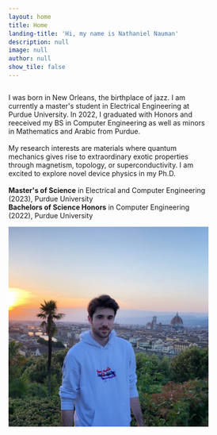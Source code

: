 ```yaml
---
layout: home
title: Home
landing-title: 'Hi, my name is Nathaniel Nauman'
description: null
image: null
author: null
show_tile: false
---
```


<html>
<head>

<meta name="viewport" content="width=device-width, initial-scale=1">
<style>
* {
  box-sizing: border-box;
}

/* Create two unequal columns that floats next to each other */
.column {
  float: left;
  padding: 10px;
  /* height: 300px; Should be removed. Only for demonstration */
}

.left {
  width: 60%;
}

.right {
  width: 40%;
}

/* Clear floats after the columns */
.row:after {
  content: "";
  display: table;
  clear: both;
}
</style>
</head>
<body>

<div class="row">
  <div class="column left">
    <p>I was born in New Orleans, the birthplace of jazz. I am currently a master's student in Electrical Engineering at Purdue University. In 2022, I graduated with Honors and reeceived my BS in Computer Engineering as well as minors in Mathematics and Arabic from Purdue.<br><br>
    My research interests are materials where quantum mechanics gives rise to extraordinary exotic properties through magnetism, topology, or superconductivity. I am excited to explore novel device physics in my Ph.D.<br><br>
    <b>Master's of Science</b> in Electrical and Computer Engineering (2023), Purdue University<br>
    <b>Bachelors of Science Honors</b> in Computer Engineering (2022), Purdue University</p>
  </div>
  <div class="column right">
    <img src="assets/images/bio_photo.png" alt="Nathaniel Nauman" width="500"> 
  </div>
</div>

</body>
</html>

